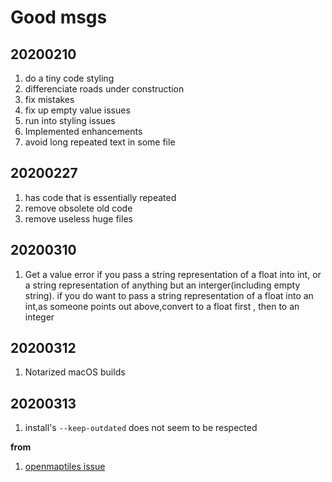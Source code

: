 # Good msgs

## 20200210
1. do a tiny code styling
2. differenciate roads under construction
3. fix mistakes
4. fix up empty value issues
5. run into styling issues
6. Implemented enhancements
7. avoid long repeated text in some file

## 20200227
1. has code that is essentially repeated
2. remove obsolete old code
3. remove useless huge files

## 20200310
1. Get a value error if you pass a string representation of a float into int, or a string representation of anything but an interger(including empty string). if you do want to pass a string representation of a float into an int,as someone points out above,convert to a float first , then to an integer

## 20200312
1. Notarized macOS builds

## 20200313
1. install's `--keep-outdated` does not seem to be respected


**from**

1. [openmaptiles issue](https://github.com/openmaptiles/openmaptiles/pull/677)
